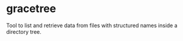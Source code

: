 # gracetree
Tool to list and retrieve data from files with structured names inside a directory tree.
